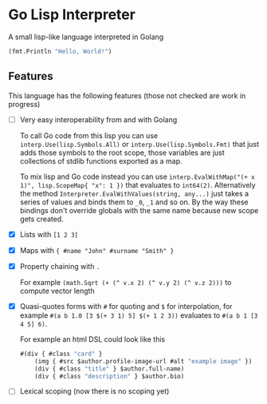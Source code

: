 # Go Lisp Interpreter

A small lisp-like language interpreted in Golang 

```lisp
(fmt.Println "Hello, World!")
```

## Features

This language has the following features (those not checked are work in progress)

- [ ] Very easy interoperability from and with Golang

    To call Go code from this lisp you can use `interp.Use(lisp.Symbols.All)` or `interp.Use(lisp.Symbols.Fmt)` that just adds those symbols to the root scope, those variables are just collections of stdlib functions exported as a map.

    To mix lisp and Go code instead you can use `interp.EvalWithMap("(+ x 1)", lisp.ScopeMap{ "x": 1 })` that evaluates to `int64(2)`. Alternatively the method `Interpreter.EvalWithValues(string, any...)` just takes a series of values and binds them to `_0`, `_1` and so on. By the way these bindings don't override globals with the same name because new scope gets created.

- [x] Lists with `[1 2 3]`

- [x] Maps with `{ #name "John" #surname "Smith" }`

- [x] Property chaining with `.`

    For example `(math.Sqrt (+ (^ v.x 2) (^ v.y 2) (^ v.z 2)))` to compute vector length

- [x] Quasi-quotes forms with `#` for quoting and `$` for interpolation, for example `#(a b 1.0 [3 $(+ 3 1) 5] $(+ 1 2 3))` evaluates to `#(a b 1 [3 4 5] 6)`.

    For example an html DSL could look like this

    ```lisp
    #(div { #class "card" }
        (img { #src $author.profile-image-url #alt "example image" })
        (div { #class "title" } $author.full-name)
        (div { #class "description" } $author.bio)  
    ```  

- [ ] Lexical scoping (now there is no scoping yet)